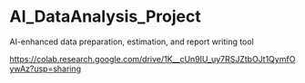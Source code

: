 # AI_DataAnalysis_Project
AI-enhanced data preparation, estimation, and report writing tool

https://colab.research.google.com/drive/1K__cUn9IU_uy7RSJZtbOJt1QymfOywAz?usp=sharing
